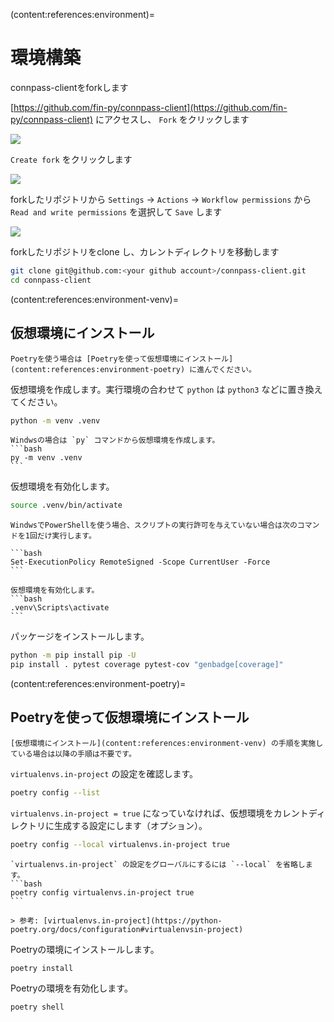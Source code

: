 (content:references:environment)=
# 環境構築


connpass-clientをforkします

[https://github.com/fin-py/connpass-client](https://github.com/fin-py/connpass-client) にアクセスし、 `Fork` をクリックします

![](https://i.imgur.com/B5KnRhS.png)

`Create fork` をクリックします

![](https://i.imgur.com/K8vm1DM.png)

forkしたリポジトリから `Settings` -> `Actions` -> `Workflow permissions` から `Read and write permissions` を選択して `Save` します

![](https://i.imgur.com/Ah24poc.png)


forkしたリポジトリをclone し、カレントディレクトリを移動します

```bash
git clone git@github.com:<your github account>/connpass-client.git
cd connpass-client
```

(content:references:environment-venv)=
## 仮想環境にインストール

```{attention}
Poetryを使う場合は [Poetryを使って仮想環境にインストール](content:references:environment-poetry) に進んでください。
```

仮想環境を作成します。実行環境の合わせて `python` は `python3` などに置き換えてください。

```bash
python -m venv .venv
```

````{note}
Windwsの場合は `py` コマンドから仮想環境を作成します。
```bash
py -m venv .venv
```
````

仮想環境を有効化します。

```bash
source .venv/bin/activate
```

````{note}
WindwsでPowerShellを使う場合、スクリプトの実行許可を与えていない場合は次のコマンドを1回だけ実行します。

```bash
Set-ExecutionPolicy RemoteSigned -Scope CurrentUser -Force
```

仮想環境を有効化します。
```bash
.venv\Scripts\activate
```
````

パッケージをインストールします。

```bash
python -m pip install pip -U
pip install . pytest coverage pytest-cov "genbadge[coverage]"
```

(content:references:environment-poetry)=
## Poetryを使って仮想環境にインストール

```{caution}
[仮想環境にインストール](content:references:environment-venv) の手順を実施している場合は以降の手順は不要です。
```

`virtualenvs.in-project` の設定を確認します。

```bash
poetry config --list
```

`virtualenvs.in-project = true` になっていなければ、仮想環境をカレントディレクトリに生成する設定にします（オプション）。

```bash
poetry config --local virtualenvs.in-project true
```

````{note}
`virtualenvs.in-project` の設定をグローバルにするには `--local` を省略します。
```bash
poetry config virtualenvs.in-project true
```

> 参考: [virtualenvs.in-project](https://python-poetry.org/docs/configuration#virtualenvsin-project)
````

Poetryの環境にインストールします。

```bash
poetry install
```

Poetryの環境を有効化します。

```bash
poetry shell
```
